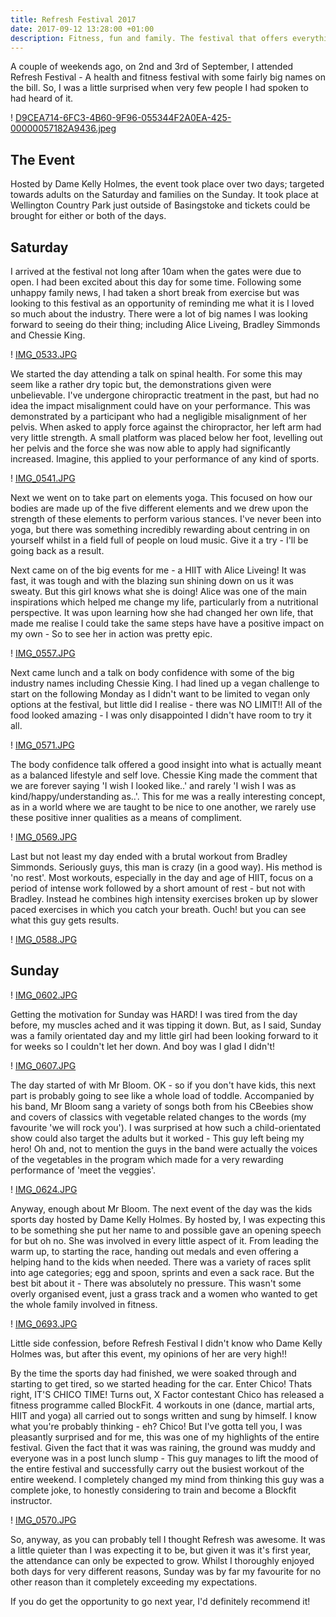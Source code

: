 ```yaml
---
title: Refresh Festival 2017
date: 2017-09-12 13:28:00 +01:00
description: Fitness, fun and family. The festival that offers everything.
---
```


A couple of weekends ago, on 2nd and 3rd of September, I attended Refresh Festival - A health and fitness festival with some fairly big names on the bill. So, I was a little surprised when very few people I had spoken to had heard of it.

! [D9CEA714-6FC3-4B60-9F96-055344F2A0EA-425-00000057182A9436.jpeg](/uploads/D9CEA714-6FC3-4B60-9F96-055344F2A0EA-425-00000057182A9436.jpeg)

## The Event
Hosted by Dame Kelly Holmes, the event took place over two days; targeted towards adults on the Saturday and families on the Sunday. It took place at Wellington Country Park just outside of Basingstoke and tickets could be brought for either or both of the days.

## Saturday
I arrived at the festival not long after 10am when the gates were due to open. I had been excited about this day for some time. Following some unhappy family news, I had taken a short break from exercise but was looking to this festival as an opportunity of reminding me what it is I loved so much about the industry. There were a lot of big names I was looking forward to seeing do their thing; including Alice Liveing, Bradley Simmonds and Chessie King.

! [IMG_0533.JPG](/uploads/IMG_0533.JPG)

We started the day attending a talk on spinal health. For some this may seem like a rather dry topic but, the demonstrations given were unbelievable. I've undergone chiropractic treatment in the past, but had no idea the impact misalignment could have on your performance. This was demonstrated by a participant who had a negligible misalignment of her pelvis. When asked to apply force against the chiropractor, her left arm had very little strength. A small platform was placed below her foot, levelling out her pelvis and the force she was now able to apply had significantly increased. Imagine, this applied to your performance of any kind of sports.

! [IMG_0541.JPG](/uploads/IMG_0541.JPG)

Next we went on to take part on elements yoga. This focused on how our bodies are made up of the five different elements and we drew upon the strength of these elements to perform various stances. I've never been into yoga, but there was something incredibly rewarding about centring in on yourself whilst in a field full of people on loud music. Give it a try - I'll be going back as a result.

Next came on of the big events for me - a HIIT with Alice Liveing! It was fast, it was tough and with the blazing sun shining down on us it was sweaty. But this girl knows what she is doing! Alice was one of the main inspirations which helped me change my life, particularly from a nutritional perspective. It was upon learning how she had changed her own life, that made me realise I could take the same steps have have a positive impact on my own - So to see her in action was pretty epic.

! [IMG_0557.JPG](/uploads/IMG_0557.JPG)

Next came lunch and a talk on body confidence with some of the big industry names including Chessie King. I had lined up a vegan challenge to start on the following Monday as I didn't want to be limited to vegan only options at the festival, but little did I realise - there was NO LIMIT!! All of the food looked amazing - I was only disappointed I didn't have room to try it all. 

! [IMG_0571.JPG](/uploads/IMG_0571.JPG)

The body confidence talk offered a good insight into what is actually meant as a balanced lifestyle and self love. Chessie King made the comment that we are forever saying 'I wish I looked like..' and rarely 'I wish I was as kind/happy/understanding as..'. This for me was a really interesting concept, as in a world where we are taught to be nice to one another, we rarely use these positive inner qualities as a means of compliment.

! [IMG_0569.JPG](/uploads/IMG_0569.JPG)

Last but not least my day ended with a brutal workout from Bradley Simmonds. Seriously guys, this man is crazy (in a good way). His method is 'no rest'. Most workouts, especially in the day and age of HIIT, focus on a period of intense work followed by a short amount of rest - but not with Bradley. Instead he combines high intensity exercises broken up by slower paced exercises in which you catch your breath. Ouch! but you can see what this guy gets results.

! [IMG_0588.JPG](/uploads/IMG_0588.JPG)

## Sunday

! [IMG_0602.JPG](/uploads/IMG_0602.JPG)

Getting the motivation for Sunday was HARD! I was tired from the day before, my muscles ached and it was tipping it down. But, as I said, Sunday was a family orientated day and my little girl had been looking forward to it for weeks so I couldn't let her down. And boy was I glad I didn't!

! [IMG_0607.JPG](/uploads/IMG_0607.JPG)

The day started of with Mr Bloom. OK - so if you don't have kids, this next part is probably going to see like a whole load of toddle. Accompanied by his band, Mr Bloom sang a variety of songs both from his CBeebies show and covers of classics with vegetable related changes to the words (my favourite 'we will rock you'). I was surprised at how such a child-orientated show could also target the adults but it worked - This guy left being my hero! Oh and, not to mention the guys in the band were actually the voices of the vegetables in the program which made for a very rewarding performance of 'meet the veggies'.

! [IMG_0624.JPG](/uploads/IMG_0624.JPG)

Anyway, enough about Mr Bloom. The next event of the day was the kids sports day hosted by Dame Kelly Holmes. By hosted by, I was expecting this to be something she put her name to and possible gave an opening speech for but oh no. She was involved in every little aspect of it. From leading the warm up, to starting the race, handing out medals and even offering a helping hand to the kids when needed. There was a variety of races split into age categories; egg and spoon, sprints and even a sack race. But the best bit about it - There was absolutely no pressure. This wasn't some overly organised event, just a grass track and a women who wanted to get the whole family involved in fitness.

! [IMG_0693.JPG](/uploads/IMG_0693.JPG)

Little side confession, before Refresh Festival I didn't know who Dame Kelly Holmes was, but after this event, my opinions of her are very high!!

By the time the sports day had finished, we were soaked through and starting to get tired, so we started heading for the car. Enter Chico! Thats right, IT'S CHICO TIME! Turns out, X Factor contestant Chico has released a fitness programme called BlockFit. 4 workouts in one (dance, martial arts, HIIT and yoga) all carried out to songs written and sung by himself. I know what you're probably thinking - eh? Chico! But I've gotta tell you, I was pleasantly surprised and for me, this was one of my highlights of the entire festival. Given the fact that it was was raining, the ground was muddy and everyone was in a post lunch slump - This guy manages to lift the mood of the entire festival and successfully carry out the busiest workout of the entire weekend. I completely changed my mind from thinking this guy was a complete joke, to honestly considering to train and become a Blockfit instructor.

! [IMG_0570.JPG](/uploads/IMG_0570.JPG)

So, anyway, as you can probably tell I thought Refresh was awesome. It was a little quieter than I was expecting it to be, but given it was it's first year, the attendance can only be expected to grow. Whilst I thoroughly enjoyed both days for very different reasons, Sunday was by far my favourite for no other reason than it completely exceeding my expectations. 

If you do get the opportunity to go next year, I'd definitely recommend it!
